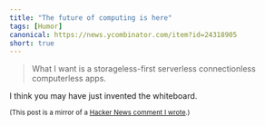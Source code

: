 ```yaml
---
title: "The future of computing is here"
tags: [Humor]
canonical: https://news.ycombinator.com/item?id=24318905
short: true
---
```

> What I want is a storageless-first serverless connectionless computerless apps.

I think you may have just invented the whiteboard. 

<small>(This post is a mirror of a [Hacker News comment I wrote](https://news.ycombinator.com/item?id=24318905).)</small>
